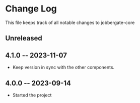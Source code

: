 # Change Log

This file keeps track of all notable changes to jobbergate-core

## Unreleased

## 4.1.0 -- 2023-11-07

- Keep version in sync with the other components.

## 4.0.0 -- 2023-09-14

- Started the project
